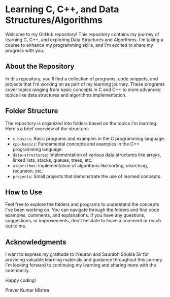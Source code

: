 # Learning C, C++, and Data Structures/Algorithms

Welcome to my GitHub repository! This repository contains my journey of learning C, C++, and exploring Data Structures and Algorithms. I'm taking a course to enhance my programming skills, and I'm excited to share my progress with you.

## About the Repository

In this repository, you'll find a collection of programs, code snippets, and projects that I'm working on as part of my learning journey. These programs cover topics ranging from basic concepts in C and C++ to more advanced topics like data structures and algorithms implementation.

## Folder Structure

The repository is organized into folders based on the topics I'm learning. Here's a brief overview of the structure:

- `c-basics`: Basic programs and examples in the C programming language.
- `cpp-basics`: Fundamental concepts and examples in the C++ programming language.
- `data-structures`: Implementation of various data structures like arrays, linked lists, stacks, queues, trees, etc.
- `algorithms`: Implementation of algorithms like sorting, searching, recursion, etc.
- `projects`: Small projects that demonstrate the use of learned concepts.

## How to Use

Feel free to explore the folders and programs to understand the concepts I've been working on. You can navigate through the folders and find code examples, comments, and explanations. If you have any questions, suggestions, or improvements, don't hesitate to leave a comment or reach out to me.

## Acknowledgments

I want to express my gratitude to iNeuron and Saurabh Shukla Sir for providing valuable learning materials and guidance throughout this journey. I'm looking forward to continuing my learning and sharing more with the community.

Happy coding!

Praver Kumar Mishra
